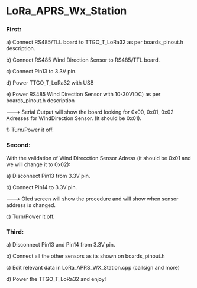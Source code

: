 # LoRa_APRS_Wx_Station

### First:

a) Connect RS485/TLL board to TTGO_T_LoRa32 as per boards_pinout.h description.

b) Connect RS485 Wind Direction Sensor to RS485/TTL board.

c) Connect Pin13 to 3.3V pin.

d) Power TTGO_T_LoRa32 with USB

e) Power RS485 Wind Direction Sensor with 10-30V(DC) as per boards_pinout.h description

---> Serial Output will show the board looking for 0x00, 0x01, 0x02 Adresses for WindDirection Sensor. (It should be 0x01).

f) Turn/Power it off.


### Second:

With the validation of Wind Direcction Sensor Adress (it should be 0x01 and we will change it to 0x02):

a) Disconnect Pin13 from 3.3V pin.

b) Connect Pin14 to 3.3V pin.

---> Oled screen will show the procedure and will show when sensor address is changed.

c) Turn/Power it off.


### Third:

a) Disconnect Pin13 and Pin14 from 3.3V pin.

b) Connect all the other sensors as its shown on boards_pinout.h

c) Edit relevant data in LoRa_APRS_WX_Station.cpp (callsign and more)

d) Power the TTGO_T_LoRa32 and enjoy!
